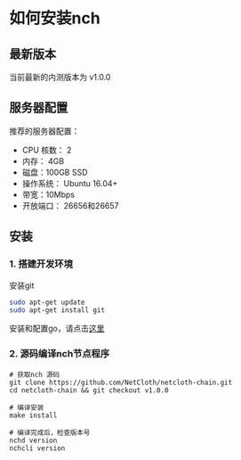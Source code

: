 # 如何安装nch

## 最新版本

当前最新的内测版本为 v1.0.0

## 服务器配置

推荐的服务器配置：

* CPU 核数： 2
* 内存： 4GB
* 磁盘：100GB SSD
* 操作系统： Ubuntu 16.04+
* 带宽：10Mbps
* 开放端口： 26656和26657

## 安装

### 1. 搭建开发环境

安装git
``` bash
sudo apt-get update
sudo apt-get install git
```

安装和配置go，请点击[这里](../software/go-install.md)

### 2. 源码编译nch节点程序

```shell
# 获取nch 源码
git clone https://github.com/NetCloth/netcloth-chain.git
cd netcloth-chain && git checkout v1.0.0

# 编译安装
make install

# 编译完成后，检查版本号
nchd version
nchcli version
```
